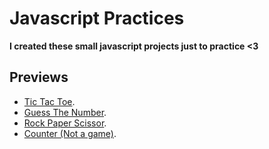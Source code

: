 # Javascript Practices

**I created these small javascript projects just to practice <3**

## Previews
* [Tic Tac Toe]([https://chickenonfloor.github.io/Javascript/Tic-Tac-Toe/]).
* [Guess The Number]([https://chickenonfloor.github.io/Javascript/Guess-The-Number/]).
* [Rock Paper Scissor]([https://chickenonfloor.github.io/Javascript/Rock-Paper-Scissor/]).
* [Counter (Not a game)]([https://chickenonfloor.github.io/Javascript/counter/]).
